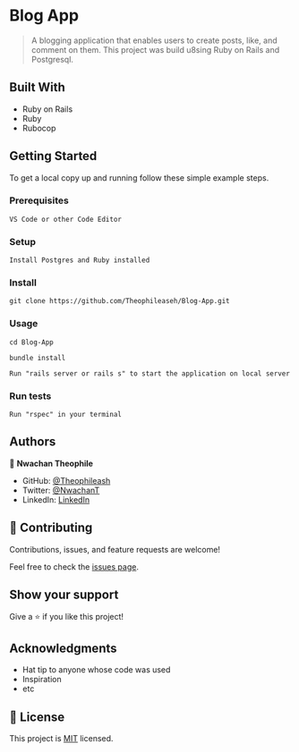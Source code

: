 # Blog App

> A blogging application that enables users to create posts, like, and comment on them. This project was build u8sing Ruby on Rails and Postgresql. 


## Built With

- Ruby on Rails
- Ruby
- Rubocop

## Getting Started
To get a local copy up and running follow these simple example steps.

### Prerequisites

``VS Code or other Code Editor``

### Setup

``Install Postgres and Ruby installed``

### Install

    git clone https://github.com/Theophileaseh/Blog-App.git

### Usage

``cd Blog-App``

``bundle install``

``Run "rails server or rails s" to start the application on local server``

### Run tests

``Run "rspec" in your terminal``


## Authors

👤 **Nwachan Theophile**

- GitHub: [@Theophileash](https://github.com/Theophileaseh)
- Twitter: [@NwachanT](https://twitter.com/NwachanT)
- LinkedIn: [LinkedIn](https://linkedin.com/in/nwachan-theophile)

## 🤝 Contributing

Contributions, issues, and feature requests are welcome!

Feel free to check the [issues page](../../issues/).

## Show your support

Give a ⭐️ if you like this project!

## Acknowledgments

- Hat tip to anyone whose code was used
- Inspiration
- etc

## 📝 License

This project is [MIT](./MIT.md) licensed.
